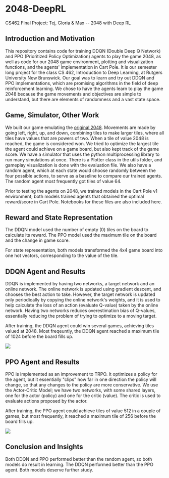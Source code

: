 # 2048-DeepRL
CS462 Final Project: Tej, Gloria &amp; Max -- 2048 with Deep RL

## Introduction and Motivation
This repository contains code for training DDQN (Double Deep Q Network) and PPO (Prioritized Policy Optimization) agents to play the game 2048, as well as code for our 2048 game environment, plotting and visualization functions, and the agents' implementation in Cart Pole. It is our semester long project for the class CS 462, Introduction to Deep Learning, at Rutgers University New Brunswick. Our goal was to learn and try out DDQN and PPO implementations, which are promising algorithms in the field of deep reinforcement learning. We chose to have the agents learn to play the game 2048 because the game movements and objectives are simple to understand, but there are elements of randomness and a vast state space. 

## Game, Simulator, Other Work
We built our game emulating the [original 2048](https://play2048.co/). Movements are made by going left, right, up, and down, combining tiles to make larger tiles, where all tiles have values that are powers of two. When a tile of value 2048 is reached, the game is considered won. We tried to optimize the largest tile the agent could achieve on a game board, but also kept track of the game score. We have a simulator that uses the python multiprocessing library to run many simulations at once. There is a Plotter class in the utils folder, and gameplay visualization is done with the evaluation file. We also have a random agent, which at each state would choose randomly between the four possible actions, to serve as a baseline to compare our trained agents. The random agent most frequently got tiles of value 64. 

Prior to testing the agents on 2048, we trained models in the Cart Pole v1 environment; both models trained agents that obtained the optimal reward/score in Cart Pole. Notebooks for these files are also included here.

## Reward and State Representation
The DDQN model used the number of empty (0) tiles on the board to calculate its reward. The PPO model used the maximum tile on the board and the change in game score. 

For state representation, both models transformed the 4x4 game board into one hot vectors, corresponding to the value of the tile.  

## DDQN Agent and Results
DDQN is implemented by having two networks, a target network and an online network. The online network is updated using gradient descent, and chooses the best action to take. However, the target network is updated only periodically by copying the online network's weights, and it is used to help calculate the loss of an action (evaluate Q-value) taken by the online network. Having two networks reduces overestimation bias of Q-values, essentially reducing the problem of trying to optimize to a moving target. 

After training, the DDQN agent could win several games, achieving tiles valued at 2048. Most freqeuntly, the DDQN agent reached a maximum tile of 1024 before the board fills up. 

![](https://github.com/tejpshah/2048-DeepRL/blob/gliuu-patch-1/gifs/DDQN.gif)

## PPO Agent and Results
PPO is implemented as an improvement to TRPO. It optimizes a policy for the agent, but it essentially "clips" how far in one direction the policy will change, so that any changes to the policy are more conservative. We use the Actor-Critic Model; we have two networks, with some shared layers, one for the actor (policy) and one for the critic (value). The critic is used to evaluate actions proposed by the actor. 

After training, the PPO agent could achieve tiles of value 512 in a couple of games, but most frequently, it reached a maximum tile of 256 before the board fills up. 

![](https://github.com/tejpshah/2048-DeepRL/blob/gliuu-patch-1/gifs/PPO.gif)

## Conclusion and Insights
Both DDQN and PPO performed better than the random agent, so both models do result in learning. The DDQN performed better than the PPO agent. Both models deserve further study. 
